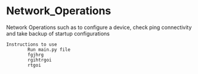 # Network_Operations
Network Operations such as to configure a device, check ping connectivity and take backup of startup configurations

	Instructions to use
			Run main.py file
			fgjhrg
			rgihtrgoi
			rtgoi

